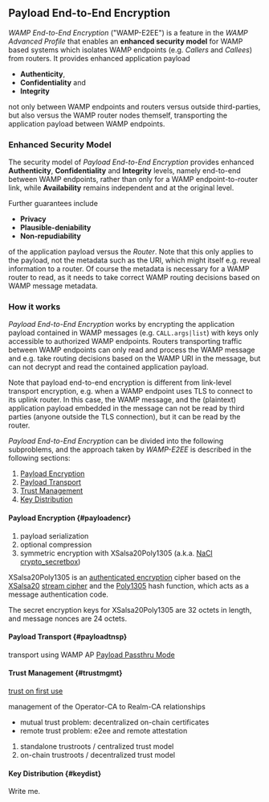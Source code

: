 ## Payload End-to-End Encryption

*WAMP End-to-End Encryption* ("WAMP-E2EE") is a feature in the *WAMP Advanced Profile* that enables an **enhanced security model** for WAMP based systems which isolates WAMP endpoints (e.g. *Callers* and *Callees*) from routers. It provides enhanced application payload

* **Authenticity**,
* **Confidentiality** and
* **Integrity**

not only between WAMP endpoints and routers versus outside third-parties, but also versus the WAMP router nodes themself, transporting the application payload between WAMP endpoints.


### Enhanced Security Model

The security model of *Payload End-to-End Encryption* provides enhanced **Authenticity**, **Confidentiality** and **Integrity** levels, namely end-to-end between WAMP endpoints, rather than only for a WAMP endpoint-to-router link, while **Availability** remains independent and at the original level.

Further guarantees include

* **Privacy**
* **Plausible-deniability**
* **Non-repudiability**

of the application payload versus the *Router*.
Note that this only applies to the payload, not the metadata such as the URI, which might itself e.g. reveal information to a router. Of course the metadata is necessary for a WAMP router to read, as it needs to take correct WAMP routing decisions based on WAMP message metadata.


### How it works

*Payload End-to-End Encryption* works by encrypting the application payload contained in WAMP messages (e.g. `CALL.args|list`) with keys only accessible to authorized WAMP endpoints. Routers transporting traffic between WAMP endpoints can only read and process the WAMP message and e.g. take routing decisions based on the WAMP URI in the message, but can not decrypt and read the contained application payload.

Note that payload end-to-end encryption is different from link-level transport encryption, e.g. when a WAMP endpoint uses TLS to connect to its uplink router. In this case, the WAMP message, and the (plaintext) application payload embedded in the message can not be read by third parties (anyone outside the TLS connection), but it can be read by the router.

*Payload End-to-End Encryption* can be divided into the following subproblems, and the approach taken by *WAMP-E2EE* is described in the following sections:

1. [Payload Encryption](#payloadencr)
2. [Payload Transport](#payloadtnsp)
3. [Trust Management](#trustmgmt)
4. [Key Distribution](#keydist)


#### Payload Encryption {#payloadencr}

1. payload serialization
2. optional compression
3. symmetric encryption with XSalsa20Poly1305 (a.k.a. [NaCl crypto_secretbox](https://nacl.cr.yp.to/secretbox.html))

XSalsa20Poly1305 is an [authenticated encryption](https://en.wikipedia.org/wiki/Authenticated_encryption) cipher based on the [XSalsa20](https://en.wikipedia.org/wiki/Salsa20) [stream cipher](https://en.wikipedia.org/wiki/Stream_cipher) and the [Poly1305](https://en.wikipedia.org/wiki/Poly1305) hash function, which acts as a message authentication code.

The secret encryption keys for XSalsa20Poly1305 are 32 octets in length, and message nonces are 24 octets.


#### Payload Transport {#payloadtnsp}

transport using WAMP AP [Payload Passthru Mode](#payload-passthru-mode)


#### Trust Management {#trustmgmt}

[trust on first use](https://en.wikipedia.org/wiki/Trust_on_first_use)



management of the Operator-CA to Realm-CA relationships

* mutual trust problem: decentralized on-chain certificates
* remote trust problem: e2ee and remote attestation

1) standalone trustroots / centralized trust model
2) on-chain trustroots / decentralized trust model


#### Key Distribution {#keydist}

Write me.
